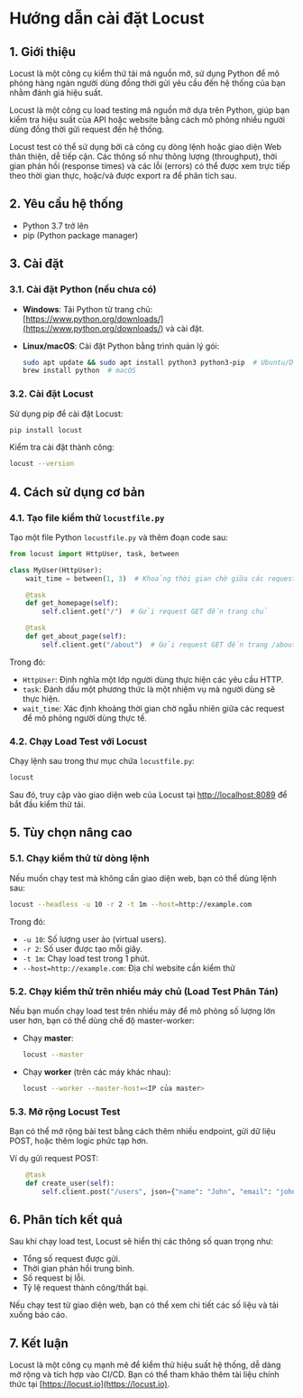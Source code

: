 # Hướng dẫn cài đặt Locust

## 1. Giới thiệu

Locust là một công cụ kiểm thử tải mã nguồn mở, sử dụng Python để mô phỏng hàng ngàn người dùng đồng thời gửi yêu cầu đến hệ thống của bạn nhằm đánh giá hiệu suất.

Locust là một công cụ load testing mã nguồn mở dựa trên Python, giúp bạn kiểm tra hiệu suất của API hoặc website bằng cách mô phỏng nhiều người dùng đồng thời gửi request đến hệ thống.

Locust test có thể sử dụng bởi cả công cụ dòng lệnh hoặc giao diện Web thân thiện, dễ tiếp cận. Các thông số như thông lượng (throughput), thời gian phản hồi (response times) và các lỗi (errors) có thể được xem trực tiếp theo thời gian thực, hoặc/và được export ra để phân tích sau.

## 2. Yêu cầu hệ thống

- Python 3.7 trở lên
- pip (Python package manager)

## 3. Cài đặt

### 3.1. Cài đặt Python (nếu chưa có)

- **Windows**: Tải Python từ trang chủ: [https://www.python.org/downloads/](https://www.python.org/downloads/) và cài đặt.
- **Linux/macOS**: Cài đặt Python bằng trình quản lý gói:

  ```sh
  sudo apt update && sudo apt install python3 python3-pip  # Ubuntu/Debian
  brew install python  # macOS
  ```

### 3.2. Cài đặt Locust

Sử dụng pip để cài đặt Locust:

```sh
pip install locust
```

Kiểm tra cài đặt thành công:

```sh
locust --version
```

## 4. Cách sử dụng cơ bản

### 4.1. Tạo file kiểm thử `locustfile.py`

Tạo một file Python `locustfile.py` và thêm đoạn code sau:

```python
from locust import HttpUser, task, between

class MyUser(HttpUser):
    wait_time = between(1, 3)  # Khoảng thời gian chờ giữa các request

    @task
    def get_homepage(self):
        self.client.get("/")  # Gửi request GET đến trang chủ

    @task
    def get_about_page(self):
        self.client.get("/about")  # Gửi request GET đến trang /about
```

Trong đó:

- `HttpUser`: Định nghĩa một lớp người dùng thực hiện các yêu cầu HTTP.
- `task`: Đánh dấu một phương thức là một nhiệm vụ mà người dùng sẽ thực hiện.
- `wait_time`: Xác định khoảng thời gian chờ ngẫu nhiên giữa các request để mô phỏng người dùng thực tế.

### 4.2. Chạy Load Test với Locust

Chạy lệnh sau trong thư mục chứa `locustfile.py`:

```sh
locust
```

Sau đó, truy cập vào giao diện web của Locust tại [http://localhost:8089](http://localhost:8089) để bắt đầu kiểm thử tải.

## 5. Tùy chọn nâng cao

### 5.1. Chạy kiểm thử từ dòng lệnh

Nếu muốn chạy test mà không cần giao diện web, bạn có thể dùng lệnh sau:

```sh
locust --headless -u 10 -r 2 -t 1m --host=http://example.com
```

Trong đó:

- `-u 10`: Số lượng user ảo (virtual users).
- `-r 2`: Số user được tạo mỗi giây.
- `-t 1m`: Chạy load test trong 1 phút.
- `--host=http://example.com`: Địa chỉ website cần kiểm thử

### 5.2. Chạy kiểm thử trên nhiều máy chủ (Load Test Phân Tán)

Nếu bạn muốn chạy load test trên nhiều máy để mô phỏng số lượng lớn user hơn, bạn có thể dùng chế độ master-worker:

- Chạy **master**:

  ```sh
  locust --master
  ```

- Chạy **worker** (trên các máy khác nhau):

  ```sh
  locust --worker --master-host=<IP của master>
  ```

### 5.3. Mở rộng Locust Test

Bạn có thể mở rộng bài test bằng cách thêm nhiều endpoint, gửi dữ liệu POST, hoặc thêm logic phức tạp hơn.

Ví dụ gửi request POST:

```python
    @task
    def create_user(self):
        self.client.post("/users", json={"name": "John", "email": "john@example.com"})
```

## 6. Phân tích kết quả

Sau khi chạy load test, Locust sẽ hiển thị các thông số quan trọng như:

- Tổng số request được gửi.
- Thời gian phản hồi trung bình.
- Số request bị lỗi.
- Tỷ lệ request thành công/thất bại.

Nếu chạy test từ giao diện web, bạn có thể xem chi tiết các số liệu và tải xuống báo cáo.

## 7. Kết luận

Locust là một công cụ mạnh mẽ để kiểm thử hiệu suất hệ thống, dễ dàng mở rộng và tích hợp vào CI/CD. Bạn có thể tham khảo thêm tài liệu chính thức tại [https://locust.io](https://locust.io).
